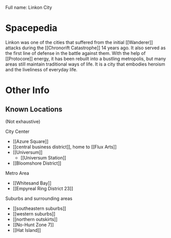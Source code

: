 Full name: Linkon City

# Spacepedia
Linkon was one of the cities that suffered from the initial [[Wanderer]] attacks during the [[Chronorift Catastrophe]] 14 years ago. It also served as the first line of defense in the battle against them. With the help of [[Protocore]] energy, it has been rebuilt into a bustling metropolis, but many areas still maintain traditional ways of life. It is a city that embodies heroism and the liveliness of everyday life.

# Other Info

## Known Locations
(Not exhaustive)

City Center
* [[Azure Square]]
* [[central business district]], home to [[Flux Arts]]
* [[Universum]]
	* [[Universum Station]]
* [[Bloomshore District]]

Metro Area
* [[Whitesand Bay]]
* [[Empyreal Ring District 23]]

Suburbs and surrounding areas
* [[southeastern suburbs]]
* [[western suburbs]]
* [[northern outskirts]]
* [[No-Hunt Zone 7]]
* [[Hat Island]]
